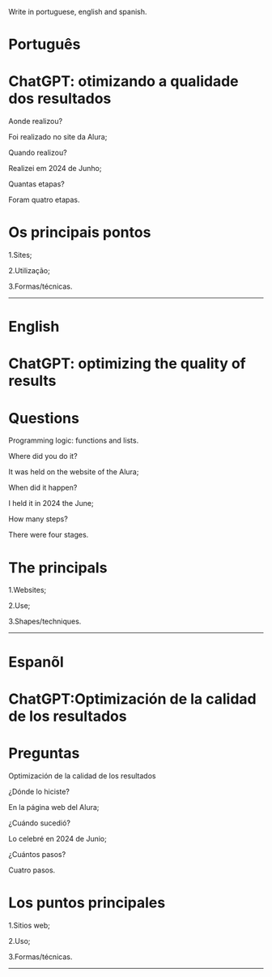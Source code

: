 Write in portuguese, english and spanish.

# Português

# ChatGPT: otimizando a qualidade dos resultados

Aonde realizou?

Foi realizado no site da Alura;

Quando realizou?

Realizei em 2024 de Junho;

Quantas etapas?

Foram quatro etapas.

# Os principais pontos

1.Sites;

2.Utilização;

3.Formas/técnicas.


--------------------------------------------------------------------------------------------------------------------------------

# English 

# ChatGPT: optimizing the quality of results

# Questions


Programming logic: functions and lists.

Where did you do it?

It was held on the website of the Alura;

When did it happen?

I held it in 2024 the June;

How many steps?

There were four stages.

# The principals

1.Websites;

2.Use;

3.Shapes/techniques.

--------------------------------------------------------------------------------------------------------------------------------

# Espanõl

# ChatGPT:Optimización de la calidad de los resultados

# Preguntas

Optimización de la calidad de los resultados

¿Dónde lo hiciste?

En la página web del Alura;

¿Cuándo sucedió?

Lo celebré en 2024 de Junio;

¿Cuántos pasos?

Cuatro pasos.

# Los puntos principales

1.Sitios web;

2.Uso;

3.Formas/técnicas.

--------------------------------------------------------------------------------------------------------------------------------





